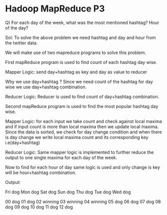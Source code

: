 Hadoop MapReduce P3
====================
Q) For each day of the week, what was the most mentioned hashtag?  Hour of the day?

Sol: To solve the above problem we need hashtag and day and hour from the twitter data.

We will make use of two mapreduce programs to solve this problem.

First mapReduce program is used to find count of each hashtag day wise.

Mapper Logic:
send day+hashtag as key and day as value to reducer

Why we use day+hashtag ? 
Since we need count of the hashtag for day wise we use day+hashtag combination.

Reducer Logic:
Reducer is used to find count of day+hashtag combination.

Second mapReduce program is used to find the most popular hashtag day wise.

Mapper Logic:
for each input we take count and check against local maxima and if input count is more than local maxima then we update local maxima.
Since the data is sorted, we check for day change condition and when there is day change we write local maxima count and its corresponding key i.e(day+hashtag)

Reducer Logic:
Same mapper logic is implemented to further reduce the output to one single maxima for each day of the week.

Now to find for each hour of day same logic is used and only change is key will be hour+hashtag combination.

Output:

Fri    dog
Mon    dog
Sat    dog
Sun    dog
Thu    dog
Tue    dog
Wed    dog

00    dog
01    dog
02    winning
03    winning
04    winning
05    dog
06    dog
07    dog
08    dog
09    dog
10    dog
11    dog
12    dog